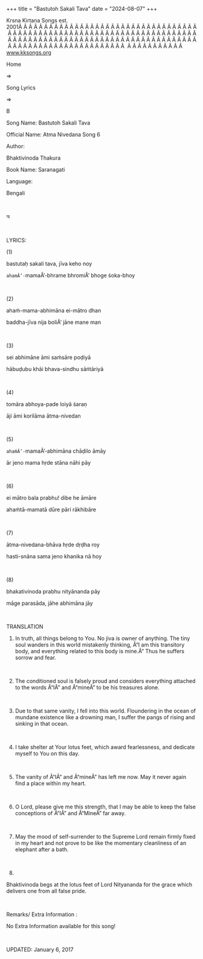 +++ 
title = "Bastutoh Sakali Tava"
date = "2024-08-07"
+++

Krsna Kirtana Songs est. 2001Â Â Â Â Â Â Â Â Â Â Â Â Â Â Â Â Â Â Â Â Â Â Â Â Â Â Â Â Â Â Â Â Â Â Â Â Â Â Â Â Â Â Â Â Â Â Â Â Â Â Â Â Â Â Â Â Â Â Â Â Â Â Â Â Â Â Â Â Â Â Â Â Â Â Â Â Â Â Â Â Â Â Â Â Â Â Â Â Â Â Â Â Â Â Â Â Â Â Â Â Â Â Â Â Â Â Â Â Â Â Â Â Â Â Â Â Â Â Â Â Â Â Â Â Â Â Â Â Â Â Â Â  Â Â Â Â Â Â Â Â Â Â Â  
www.kksongs.org








Home
 
⇒
 
Song Lyrics
 
⇒
 
B


Song
Name: Bastutoh Sakali Tava


Official
Name: Atma Nivedana Song 6


Author:

Bhaktivinoda
Thakura


Book
Name: 
Saranagati


Language:

Bengali


 








অ








 


LYRICS:


(1)


bastutaḥ
sakali tava, jīva keho noy


`ahamÂ’-`mamaÂ’-bhrame
bhromiÂ’ bhoge śoka-bhoy


 


(2)


ahaḿ-mama-abhimāna
ei-mātro dhan


baddha-jīva
nija boliÂ’ jāne mane man


 


(3)


sei
abhimāne āmi saḿsāre poḍiyā


hābuḍubu
khāi bhava-sindhu sāńtāriyā


 


(4)


tomāra
abhoya-pade loiyā śaraṇ


āji
āmi korilāma ātma-nivedan


 


(5)


`ahaḿÂ’-`mamaÂ’-abhimāna
chāḍilo āmāy


ār
jeno mama hṛde stāna nāhi pāy


 


(6)


ei
mātro bala prabhu! dibe he āmāre


ahaḿtā-mamatā
dūre pāri rākhibāre


 


(7)


ātma-nivedana-bhāva
hṛde dṛḍha roy


hasti-snāna
sama jeno khanika nā hoy


 


(8)


bhakativinoda
prabhu nityānanda pāy


māge
parasāda, jāhe abhimāna jāy


 


TRANSLATION


1) In
truth, all things belong to You. No jiva is owner of anything. The tiny soul
wanders in this world mistakenly thinking, Â“I am this transitory body, and
everything related to this body is mine.Â” Thus he suffers sorrow and fear.


 


2) The
conditioned soul is falsely proud and considers everything attached to the
words Â“IÂ” and Â“mineÂ” to be his treasures alone.


 


3) Due
to that same vanity, I fell into this world. Floundering in the ocean of
mundane existence like a drowning man, I suffer the pangs of rising and sinking
in that ocean.


 


4) I
take shelter at Your lotus feet, which award fearlessness, and dedicate myself
to You on this day.


 


5) The
vanity of Â“IÂ” and Â“mineÂ” has left me now. May it never again find a place
within my heart.


 


6) O
Lord, please give me this strength, that I may be able to keep the false
conceptions of Â“IÂ” and Â“MineÂ” far away.


 


7) May
the mood of self-surrender to the Supreme Lord remain firmly fixed in my heart
and not prove to be like the momentary cleanliness of an elephant after a bath.


 


8)
Bhaktivinoda begs at the lotus feet of Lord Nityananda for the grace which
delivers one from all false pride.


 


Remarks/ Extra Information
: 


No
Extra Information available for this song!


 


UPDATED:
 January 6, 2017